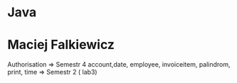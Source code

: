 # Java 
# Maciej Falkiewicz
Authorisation => Semestr  4
account,date, employee, invoiceitem, palindrom, print, time => Semestr 2 ( lab3)
